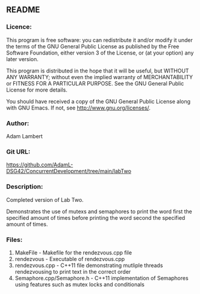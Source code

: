 ## README

### Licence:

This program is free software: you can redistribute it and/or modify
it under the terms of the GNU General Public License as published by
the Free Software Foundation, either version 3 of the License, or (at
your option) any later version.
 
This program is distributed in the hope that it will be useful, but
WITHOUT ANY WARRANTY; without even the implied warranty of
MERCHANTABILITY or FITNESS FOR A PARTICULAR PURPOSE.  See the GNU
General Public License for more details.

You should have received a copy of the GNU General Public License
along with GNU Emacs.  If not, see <http://www.gnu.org/licenses/>.

### Author:

Adam Lambert

### Git URL:

https://github.com/AdamL-DSG42/ConcurrentDevelopment/tree/main/labTwo

### Description:

Completed version of Lab Two.

Demonstrates the use of mutexs and semaphores to print the word first the specified amount of times 
before printing the word second the specified amount of times.

### Files:

1. MakeFile - Makefile for the rendezvous.cpp file
2. rendezvous - Executable of rendezvous.cpp
3. rendezvous.cpp - C++11 file demonstrating mutliple threads rendezvousing to print text in the correct order
4. Semaphore.cpp/Semaphore.h - C++11 implementation of Semaphores using features such as mutex locks and conditionals
